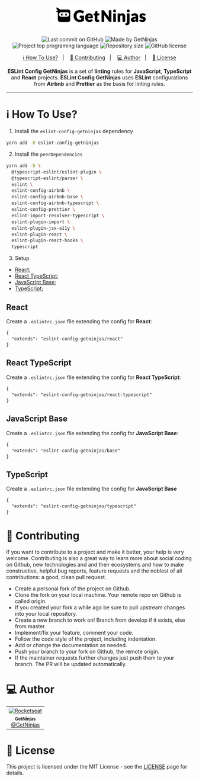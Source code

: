 <h1 align="center">
  <img alt="GetNinjas" title="GetNinjas" src="./assets/logo.svg" width="250px" />
</h1>

<p align="center">
  <img alt="Last commit on GitHub" src="https://img.shields.io/github/last-commit/getninjas/eslint-config-getninjas?color=0e73e8">
  <img alt="Made by GetNinjas" src="https://img.shields.io/badge/made%20by-GetNinjas-%20?color=fde63f">
  <img alt="Project top programing language" src="https://img.shields.io/github/languages/top/getninjas/eslint-config-getninjas?color=0e73e8">
  <img alt="Repository size" src="https://img.shields.io/github/repo-size/getninjas/eslint-config-getninjas?color=fde63f">
  <img alt="GitHub license" src="https://img.shields.io/github/license/getninjas/eslint-config-getninjas?color=0e73e8">
</p>

<p align="center">
  <a href="#information_source-how-to-use">ℹ️ How To Use?</a>&nbsp;&nbsp;&nbsp;|&nbsp;&nbsp;&nbsp;
  <a href="#rocket-contributing">🚀 Contributing</a>&nbsp;&nbsp;&nbsp;|&nbsp;&nbsp;&nbsp;
  <a href="#computer-author">💻 Author</a>&nbsp;&nbsp;&nbsp;|&nbsp;&nbsp;&nbsp;
  <a href="#memo-license">📝 License</a>
</p>

<p align="center">
  <b>ESLint Config GetNinjas</b> is a set of <b>linting</b> rules for <b>JavaScript</b>, <b>TypeScript</b> and <b>React</b> projects. <b>ESLint Config GetNinjas</b> uses <b>ESLint</b> configurations from <b>Airbnb</b> and <b>Prettier</b> as the basis for linting rules.
</p>

---

# :information_source: How To Use?

1. Install the `eslint-config-getninjas` dependency

```bash
yarn add -D eslint-config-getninjas
```

2. Install the `peerDependencies`

```bash
yarn add -D \
  @typescript-eslint/eslint-plugin \
  @typescript-eslint/parser \
  eslint \
  eslint-config-airbnb \
  eslint-config-airbnb-base \
  eslint-config-airbnb-typescript \
  eslint-config-prettier \
  eslint-import-resolver-typescript \
  eslint-plugin-import \
  eslint-plugin-jsx-a11y \
  eslint-plugin-react \
  eslint-plugin-react-hooks \
  typescript
```

3. Setup
- [React](#react);
- [React TypeScript](#react-typescript);
- [JavaScript Base](#javascript-base);
- [TypeScript](#typescript);

## React
Create a `.eslintrc.json` file extending the config for **React**:
```
{
  "extends": "eslint-config-getninjas/react"
}
```

## React TypeScript
Create a `.eslintrc.json` file extending the config for **React TypeScript**:
```
{
  "extends": "eslint-config-getninjas/react-typescript"
}
```

## JavaScript Base
Create a `.eslintrc.json` file extending the config for **JavaScript Base**:
```
{
  "extends": "eslint-config-getninjas/base"
}
```

## TypeScript
Create a `.eslintrc.json` file extending the config for **JavaScript Base**
```
{
  "extends": "eslint-config-getninjas/typescript"
}
```

# :rocket: Contributing

If you want to contribute to a project and make it better, your help is very welcome. Contributing is also a great way to learn more about social coding on Github, new technologies and and their ecosystems and how to make constructive, helpful bug reports, feature requests and the noblest of all contributions: a good, clean pull request.

- Create a personal fork of the project on Github.
- Clone the fork on your local machine. Your remote repo on Github is called origin.
- If you created your fork a while ago be sure to pull upstream changes into your local repository.
- Create a new branch to work on! Branch from develop if it exists, else from master.
- Implement/fix your feature, comment your code.
- Follow the code style of the project, including indentation.
- Add or change the documentation as needed.
- Push your branch to your fork on Github, the remote origin.
- If the maintainer requests further changes just push them to your branch. The PR will be updated automatically.

# :computer: Author

<table>
  <tr>
    <td align="center">
      <a href="https://github.com/GetNinjas/">
        <img src="https://github.com/getninjas.png" width="100px;" alt="Rocketseat"/>
        <br />
        <sub>
          <b>GetNinjas</b>
        </sub>
       </a>
       <br />
       <a href="https://www.getninjas.com.br" title="Linkedin">@GetNinjas</a>
       <br />
    </td>
  </tr>
</table>

# :memo: License

This project is licensed under the MIT License - see the [LICENSE](./LICENSE) page for details.
